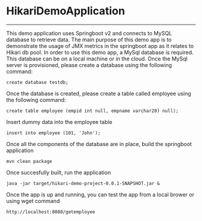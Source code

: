 # HikariDemoApplication
---

This demo application uses Springboot v2 and connects to MySQL database to retrieve data. The main purpose of this demo app is to demonstrate the usage of JMX metrics in the springboot app as it relates to Hikari db pool. In order to use this demo app, a MySql database is required. This database can be on a local machine or in the cloud. Once the MySql server is provisioned, please create a database using the following command:

```$xslt
create database testdb;
```

Once the database is created, please create a table called employee using the following command:

```$xslt
create table employee (empid int null, empname varchar20) null);
```

Insert dummy data into the employee table

```$xslt
insert into employee (101, 'John');
```


Once all the components of the database are in place, build the springboot application

```$xslt
mvn clean package
```

Once succesfully built, run the application

```$xslt
java -jar target/hikari-demo-project-0.0.1-SNAPSHOT.jar &
```

Once the app is up and running, you can test the app from a local brower or using wget command

```$xslt
http://localhost:8080/getemployee
```


